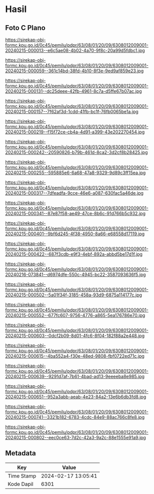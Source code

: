 # Hasil

## Foto C Plano

https://sirekap-obj-formc.kpu.go.id/0c45/pemilu/pdpr/63/08/01/20/09/6308012009001-20240215-000013--e6c5ae08-4b02-4a70-9f8c-20a99d5fdbc1.jpg

https://sirekap-obj-formc.kpu.go.id/0c45/pemilu/pdpr/63/08/01/20/09/6308012009001-20240215-000059--361c14bd-38fd-4b10-8f3e-9ed9af859e23.jpg

https://sirekap-obj-formc.kpu.go.id/0c45/pemilu/pdpr/63/08/01/20/09/6308012009001-20240215-000131--dc25deee-42fb-4961-8c7a-d5ffe67b07ac.jpg

https://sirekap-obj-formc.kpu.go.id/0c45/pemilu/pdpr/63/08/01/20/09/6308012009001-20240215-000157--7f62af3d-1cdd-41fb-bc1f-76fb0065be1a.jpg

https://sirekap-obj-formc.kpu.go.id/0c45/pemilu/pdpr/63/08/01/20/09/6308012009001-20240215-000219--f15f72ce-cb4a-4d91-a399-43e202270454.jpg

https://sirekap-obj-formc.kpu.go.id/0c45/pemilu/pdpr/63/08/01/20/09/6308012009001-20240215-000242--20590826-b79b-461d-8ca2-3d2cf8b28425.jpg

https://sirekap-obj-formc.kpu.go.id/0c45/pemilu/pdpr/63/08/01/20/09/6308012009001-20240215-000255--595885e6-6a68-47a8-9329-9d89c3ff15ea.jpg

https://sirekap-obj-formc.kpu.go.id/0c45/pemilu/pdpr/63/08/01/20/09/6308012009001-20240215-000317--7dfeadfa-9cce-46e6-a087-630fac5a46de.jpg

https://sirekap-obj-formc.kpu.go.id/0c45/pemilu/pdpr/63/08/01/20/09/6308012009001-20240215-000341--87e87f58-ae49-47ce-8b6c-91d766b5c932.jpg

https://sirekap-obj-formc.kpu.go.id/0c45/pemilu/pdpr/63/08/01/20/09/6308012009001-20240215-000401--9bf6d245-4f38-4950-8a66-e68558d17119.jpg

https://sirekap-obj-formc.kpu.go.id/0c45/pemilu/pdpr/63/08/01/20/09/6308012009001-20240215-000422--687f3cdb-e9f3-4ebf-892a-abbd5be17d1f.jpg

https://sirekap-obj-formc.kpu.go.id/0c45/pemilu/pdpr/63/08/01/20/09/6308012009001-20240216-073841--d6974dfe-550c-4945-bc22-3587093636f5.jpg

https://sirekap-obj-formc.kpu.go.id/0c45/pemilu/pdpr/63/08/01/20/09/6308012009001-20240215-000502--5a01f34f-3185-458a-93d9-6875a114177c.jpg

https://sirekap-obj-formc.kpu.go.id/0c45/pemilu/pdpr/63/08/01/20/09/6308012009001-20240215-000552--677fc607-9756-4776-a865-5ea176786e70.jpg

https://sirekap-obj-formc.kpu.go.id/0c45/pemilu/pdpr/63/08/01/20/09/6308012009001-20240215-000603--0dcf2b09-8d01-4fc6-8f04-182f88a2e448.jpg

https://sirekap-obj-formc.kpu.go.id/0c45/pemilu/pdpr/63/08/01/20/09/6308012009001-20240215-000615--4ba552a4-f30e-48ed-9808-fbf0722ed71c.jpg

https://sirekap-obj-formc.kpu.go.id/0c45/pemilu/pdpr/63/08/01/20/09/6308012009001-20240215-000639--9291d7af-7b61-4bad-ad13-9eeeeba8e985.jpg

https://sirekap-obj-formc.kpu.go.id/0c45/pemilu/pdpr/63/08/01/20/09/6308012009001-20240215-000651--952a3abb-aeab-4e23-84a2-13e6b6db3fd8.jpg

https://sirekap-obj-formc.kpu.go.id/0c45/pemilu/pdpr/63/08/01/20/09/6308012009001-20240215-000741--3321b182-6783-4cdc-84e9-88ac766c8fe8.jpg

https://sirekap-obj-formc.kpu.go.id/0c45/pemilu/pdpr/63/08/01/20/09/6308012009001-20240215-000802--eec0ce63-7d2c-42a3-9a2c-88e1555e91a9.jpg


## Metadata

| Key        | Value               |
| ---------- | ------------------- |
| Time Stamp | 2024-02-17 13:05:41 |
| Kode Dapil | 6301                |



